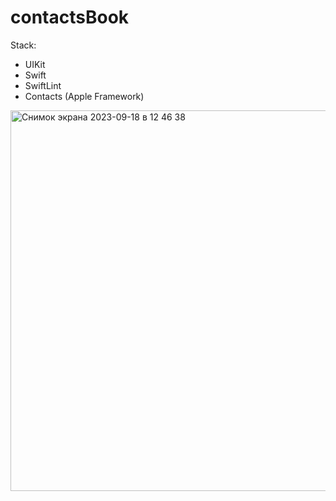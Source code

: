 # contactsBook

Stack:
  - UIKit
  - Swift
  - SwiftLint
  - Contacts (Apple Framework)


<img width="609" alt="Снимок экрана 2023-09-18 в 12 46 38" src="https://github.com/Puvlik/contactsBook/assets/38539905/445d9afb-518d-47df-be9f-f8ac65fcd84d">
